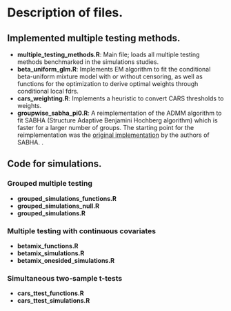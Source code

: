 # Description of files.


## Implemented multiple testing methods.

* **multiple_testing_methods.R**: Main file; loads all multiple testing methods benchmarked in the simulations studies.
* **beta_uniform_glm.R**: Implements EM algorithm to fit the conditional beta-uniform mixture model with or without censoring, as well as functions for the optimization to derive optimal weights through conditional local fdrs.
* **cars_weighting.R**: Implements a heuristic to convert CARS thresholds to weights.
* **groupwise_sabha_pi0.R**: A reimplementation of the ADMM algorithm to fit SABHA (Structure Adaptive Benjamini Hochberg algorithm) which is faster for a larger number of groups. The starting point for the reimplementation was the [original implementation](https://www.stat.uchicago.edu/~rina/sabha.html) by the authors of SABHA. .


## Code for simulations.

### Grouped multiple testing
* **grouped_simulations_functions.R**
* **grouped_simulations_null.R**
* **grouped_simulations.R**

### Multiple testing with continuous covariates
* **betamix_functions.R**
* **betamix_simulations.R**
* **betamix_onesided_simulations.R**

### Simultaneous two-sample t-tests
* **cars_ttest_functions.R**
* **cars_ttest_simulations.R**

